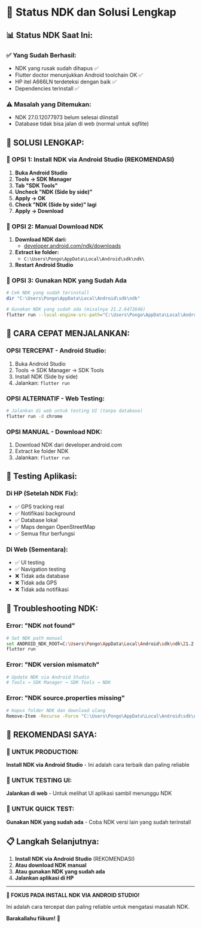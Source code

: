 # 🔧 Status NDK dan Solusi Lengkap

## 📊 **Status NDK Saat Ini:**

### ✅ **Yang Sudah Berhasil:**
- NDK yang rusak sudah dihapus ✅
- Flutter doctor menunjukkan Android toolchain OK ✅
- HP itel A666LN terdeteksi dengan baik ✅
- Dependencies terinstall ✅

### ⚠️ **Masalah yang Ditemukan:**
- NDK 27.0.12077973 belum selesai diinstall
- Database tidak bisa jalan di web (normal untuk sqflite)

## 🚀 **SOLUSI LENGKAP:**

### **🥇 OPSI 1: Install NDK via Android Studio (REKOMENDASI)**

1. **Buka Android Studio**
2. **Tools → SDK Manager**
3. **Tab "SDK Tools"**
4. **Uncheck "NDK (Side by side)"**
5. **Apply → OK**
6. **Check "NDK (Side by side)" lagi**
7. **Apply → Download**

### **🥈 OPSI 2: Manual Download NDK**

1. **Download NDK dari:**
   - [developer.android.com/ndk/downloads](https://developer.android.com/ndk/downloads)
2. **Extract ke folder:**
   - `C:\Users\Pongo\AppData\Local\Android\sdk\ndk\`
3. **Restart Android Studio**

### **🥉 OPSI 3: Gunakan NDK yang Sudah Ada**

```bash
# Cek NDK yang sudah terinstall
dir "C:\Users\Pongo\AppData\Local\Android\sdk\ndk"

# Gunakan NDK yang sudah ada (misalnya 21.2.6472646)
flutter run --local-engine-src-path="C:\Users\Pongo\AppData\Local\Android\sdk\ndk\21.2.6472646"
```

## 🎯 **CARA CEPAT MENJALANKAN:**

### **OPSI TERCEPAT - Android Studio:**
1. Buka Android Studio
2. Tools → SDK Manager → SDK Tools
3. Install NDK (Side by side)
4. Jalankan: `flutter run`

### **OPSI ALTERNATIF - Web Testing:**
```bash
# Jalankan di web untuk testing UI (tanpa database)
flutter run -d chrome
```

### **OPSI MANUAL - Download NDK:**
1. Download NDK dari developer.android.com
2. Extract ke folder NDK
3. Jalankan: `flutter run`

## 📱 **Testing Aplikasi:**

### **Di HP (Setelah NDK Fix):**
- ✅ GPS tracking real
- ✅ Notifikasi background
- ✅ Database lokal
- ✅ Maps dengan OpenStreetMap
- ✅ Semua fitur berfungsi

### **Di Web (Sementara):**
- ✅ UI testing
- ✅ Navigation testing
- ❌ Tidak ada database
- ❌ Tidak ada GPS
- ❌ Tidak ada notifikasi

## 🔧 **Troubleshooting NDK:**

### **Error: "NDK not found"**
```bash
# Set NDK path manual
set ANDROID_NDK_ROOT=C:\Users\Pongo\AppData\Local\Android\sdk\ndk\21.2.6472646
flutter run
```

### **Error: "NDK version mismatch"**
```bash
# Update NDK via Android Studio
# Tools → SDK Manager → SDK Tools → NDK
```

### **Error: "NDK source.properties missing"**
```bash
# Hapus folder NDK dan download ulang
Remove-Item -Recurse -Force "C:\Users\Pongo\AppData\Local\Android\sdk\ndk\27.0.12077973"
```

## 🎉 **REKOMENDASI SAYA:**

### **🚀 UNTUK PRODUCTION:**
**Install NDK via Android Studio** - Ini adalah cara terbaik dan paling reliable

### **🚀 UNTUK TESTING UI:**
**Jalankan di web** - Untuk melihat UI aplikasi sambil menunggu NDK

### **🚀 UNTUK QUICK TEST:**
**Gunakan NDK yang sudah ada** - Coba NDK versi lain yang sudah terinstall

## 📋 **Langkah Selanjutnya:**

1. **Install NDK via Android Studio** (REKOMENDASI)
2. **Atau download NDK manual**
3. **Atau gunakan NDK yang sudah ada**
4. **Jalankan aplikasi di HP**

---

**🎯 FOKUS PADA INSTALL NDK VIA ANDROID STUDIO!**

Ini adalah cara tercepat dan paling reliable untuk mengatasi masalah NDK.

**Barakallahu fiikum!** 🤲
